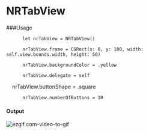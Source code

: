 # NRTabView




###Usage

          let nrTabView = NRTabView()

          nrTabView.frame = CGRect(x: 0, y: 100, width: self.view.bounds.width, height: 50)
     
          nrTabView.backgroundColor = .yellow
     
          nrTabView.delegate = self
     
          nrTabView.buttonShape = .square
     
          nrTabView.numberOfButtons = 10 



#### Output

![ezgif com-video-to-gif](https://user-images.githubusercontent.com/28722125/32489228-5e78432a-c3d7-11e7-83d9-6524472ef8ec.gif)
